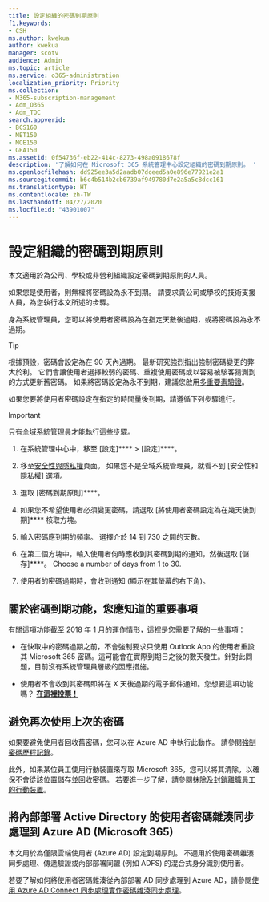 ```yaml
---
title: 設定組織的密碼到期原則
f1.keywords:
- CSH
ms.author: kwekua
author: kwekua
manager: scotv
audience: Admin
ms.topic: article
ms.service: o365-administration
localization_priority: Priority
ms.collection:
- M365-subscription-management
- Adm_O365
- Adm_TOC
search.appverid:
- BCS160
- MET150
- MOE150
- GEA150
ms.assetid: 0f54736f-eb22-414c-8273-498a0918678f
description: '了解如何在 Microsoft 365 系統管理中心設定組織的密碼到期原則。 '
ms.openlocfilehash: dd925ee3a5d2aadb07dceed5a0e896e77921e2a1
ms.sourcegitcommit: b6c4b514b2cb6739af949780d7e2a5a5c8dcc161
ms.translationtype: HT
ms.contentlocale: zh-TW
ms.lasthandoff: 04/27/2020
ms.locfileid: "43901007"
---
```

# <a name="set-the-password-expiration-policy-for-your-organization"></a>設定組織的密碼到期原則

本文適用於為公司、學校或非營利組織設定密碼到期原則的人員。  

如果您是使用者，則無權將密碼設為永不到期。 請要求貴公司或學校的技術支援人員，為您執行本文所述的步驟。

身為系統管理員，您可以將使用者密碼設為在指定天數後過期，或將密碼設為永不過期。 

> [!Tip]
> 根據預設，密碼會設定為在 90 天內過期。 最新研究強烈指出強制密碼變更的弊大於利。 它們會讓使用者選擇較弱的密碼、重複使用密碼或以容易被駭客猜測到的方式更新舊密碼。 如果將密碼設定為永不到期，建議您啟用[多重要素驗證](../security-and-compliance/set-up-multi-factor-authentication.md)。

如果您要將使用者密碼設定在指定的時間量後到期，請遵循下列步驟進行。
> [!IMPORTANT]
> 只有[全域系統管理員](../add-users/about-admin-roles.md)才能執行這些步驟。
  
1. 在系統管理中心中，移至 [設定]**** \> [設定]****。

2. 移至<a href="https://go.microsoft.com/fwlink/p/?linkid=2072756" target="_blank">安全性與隱私權</a>頁面。
 如果您不是全域系統管理員，就看不到 [安全性和隱私權] 選項。
  
3. 選取 [密碼到期原則]****。
  
4. 如果您不希望使用者必須變更密碼，請選取 [將使用者密碼設定為在幾天後到期]**** 核取方塊。
  
5. 輸入密碼應到期的頻率。 選擇介於 14 到 730 之間的天數。
  
6. 在第二個方塊中，輸入使用者何時應收到其密碼到期的通知，然後選取 [儲存]****。 Choose a number of days from 1 to 30.
    
7. 使用者的密碼過期時，會收到通知 (顯示在其螢幕的右下角)。
  
## <a name="important-things-you-need-to-know-about-the-password-expiration-feature"></a>關於密碼到期功能，您應知道的重要事項

有關這項功能截至 2018 年 1 月的運作情形，這裡是您需要了解的一些事項：
  
- 在快取中的密碼過期之前，不會強制要求只使用 Outlook App 的使用者重設其 Microsoft 365 密碼。這可能會在實際到期日之後的數天發生。針對此問題，目前沒有系統管理員層級的因應措施。
    
- 使用者不會收到其密碼即將在 X 天後過期的電子郵件通知。您想要這項功能嗎？ **[在這裡投票！](https://office365.uservoice.com/forums/273493-office-365-admin/suggestions/15028344-office-365-password-email-notification)**
    
## <a name="prevent-last-password-from-being-used-again"></a>避免再次使用上次的密碼

如果要避免使用者回收舊密碼，您可以在 Azure AD 中執行此動作。 請參閱[強制密碼歷程記錄](https://docs.microsoft.com/windows/security/threat-protection/security-policy-settings/enforce-password-history)。

此外，如果某位員工使用行動裝置來存取 Microsoft 365，您可以將其清除，以確保不會從該位置儲存並回收密碼。 若要進一步了解，請參閱[抹除及封鎖離職員工的行動裝置](https://docs.microsoft.com/office365/admin/add-users/remove-former-employee?view=o365-worldwide#wipe-and-block-a-former-employees-mobile-device)。


## <a name="synchronize-user-passwords-hashes-from-an-on-premises-active-directory-to-azure-ad-microsoft-365"></a>將內部部署 Active Directory 的使用者密碼雜湊同步處理到 Azure AD (Microsoft 365)

本文用於為僅限雲端使用者 (Azure AD) 設定到期原則。 不適用於使用密碼雜湊同步處理、傳遞驗證或內部部署同盟 (例如 ADFS) 的混合式身分識別使用者。
  
若要了解如何將使用者密碼雜湊從內部部署 AD 同步處理到 Azure AD，請參閱[使用 Azure AD Connect 同步處理實作密碼雜湊同步處理](https://docs.microsoft.com/azure/active-directory/hybrid/how-to-connect-password-hash-synchronization)。
